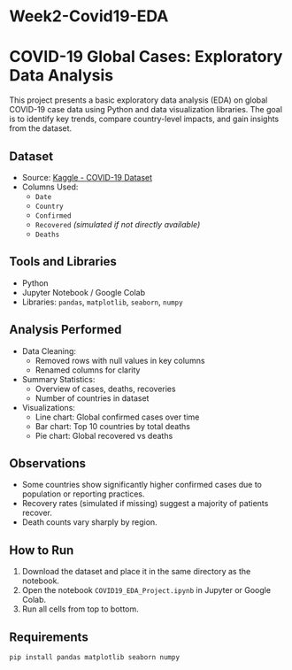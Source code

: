 # Week2-Covid19-EDA
# COVID-19 Global Cases: Exploratory Data Analysis

This project presents a basic exploratory data analysis (EDA) on global COVID-19 case data using Python and data visualization libraries. The goal is to identify key trends, compare country-level impacts, and gain insights from the dataset.

## Dataset

- Source: [Kaggle - COVID-19 Dataset](https://www.kaggle.com/datasets)
- Columns Used:
  - `Date`
  - `Country`
  - `Confirmed`
  - `Recovered` *(simulated if not directly available)*
  - `Deaths`

##  Tools and Libraries

- Python
- Jupyter Notebook / Google Colab
- Libraries: `pandas`, `matplotlib`, `seaborn`, `numpy`

##  Analysis Performed

- Data Cleaning:
  - Removed rows with null values in key columns
  - Renamed columns for clarity
- Summary Statistics:
  - Overview of cases, deaths, recoveries
  - Number of countries in dataset
- Visualizations:
  - Line chart: Global confirmed cases over time
  - Bar chart: Top 10 countries by total deaths
  - Pie chart: Global recovered vs deaths

##  Observations

- Some countries show significantly higher confirmed cases due to population or reporting practices.
- Recovery rates (simulated if missing) suggest a majority of patients recover.
- Death counts vary sharply by region.

##  How to Run

1. Download the dataset and place it in the same directory as the notebook.
2. Open the notebook `COVID19_EDA_Project.ipynb` in Jupyter or Google Colab.
3. Run all cells from top to bottom.

##  Requirements

```bash
pip install pandas matplotlib seaborn numpy
